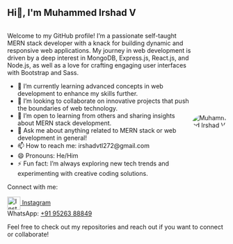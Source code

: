 ## Hi👋, I'm Muhammed Irshad V

<div style="display: flex; align-items: center; justify-content: space-between;">
  <div>
    <p>Welcome to my GitHub profile! I’m a passionate self-taught MERN stack developer with a knack for building dynamic and responsive web applications. My journey in web development is driven by a deep interest in MongoDB, Express.js, React.js, and Node.js, as well as a love for crafting engaging user interfaces with Bootstrap and Sass.</p>
    <ul>
      <li>🌱 I’m currently learning advanced concepts in web development to enhance my skills further.</li>
      <li>👯 I’m looking to collaborate on innovative projects that push the boundaries of web technology.</li>
      <li>🤔 I’m open to learning from others and sharing insights about MERN stack development.</li>
      <li>💬 Ask me about anything related to MERN stack or web development in general!</li>
      <li>📫 How to reach me: irshadvtl272@gmail.com</li>
      <li>😄 Pronouns: He/Him</li>
      <li>⚡ Fun fact: I’m always exploring new tech trends and experimenting with creative coding solutions.</li>
    </ul>
    <p>Connect with me:</p>
    <a href="https://www.instagram.com/irshad__v?igsh=Mm9vbmhwYXNkYWU2" target="_blank">
      <img src="https://upload.wikimedia.org/wikipedia/commons/a/a5/Instagram_icon.png" alt="Instagram" style="width: 30px; height: 30px; vertical-align: middle;" />
    </a>
    <span> <a href="https://www.instagram.com/irshad__v?igsh=Mm9vbmhwYXNkYWU2" target="_blank">Instagram</a></span>
    <br />
    <span>WhatsApp: <a href="tel:+919526388849">+91 95263 88849</a></span>
  </div>
  <img src="[https://via.placeholder.com/150](https://camo.githubusercontent.com/f1f2bc6e7ec110b34bab4ec55aa5c93ebae552ae011f5756bd7b7f783d627a6d/68747470733a2f2f63646e2e6472696262626c652e636f6d2f75736572732f313136323037372f73637265656e73686f74732f333834383931342f70726f6772616d6d65722e676966)" alt="Muhammed Irshad V" style="border-radius: 50%;" />
</div>

Feel free to check out my repositories and reach out if you want to connect or collaborate!
